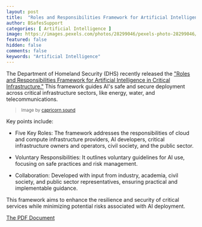 ```yaml
---
layout: post
title:  "Roles and Responsibilities Framework for Artificial Intelligence in Critical Infrastructure"
author: BSafesSupport
categories: [ Artificial Intelligence ]
image: https://images.pexels.com/photos/28299046/pexels-photo-28299046/free-photo-of-a-large-dam-with-water-flowing-over-it.jpeg?auto=compress&cs=tinysrgb&w=1260&h=750&dpr=2
featured: false 
hidden: false
comments: false
keywords: "Artificial Intelligence"
---
```


The Department of Homeland Security (DHS) recently released the ["Roles and Responsibilities Framework for Artificial Intelligence in Critical Infrastructure."](https://www.dhs.gov/publication/roles-and-responsibilities-framework-artificial-intelligence-critical-infrastructure) This framework guides AI's safe and secure deployment across critical infrastructure sectors, like energy, water, and telecommunications.

> <sup>Image by <a href="https://www.pexels.com/photo/a-large-dam-with-water-flowing-over-it-28299046/">capricorn sound</a></sup>

Key points include:
- Five Key Roles: The framework addresses the responsibilities of cloud and compute infrastructure providers, AI developers, critical infrastructure owners and operators, civil society, and the public sector.

- Voluntary Responsibilities: It outlines voluntary guidelines for AI use, focusing on safe practices and risk management.

- Collaboration: Developed with input from industry, academia, civil society, and public sector representatives, ensuring practical and implementable guidance.

This framework aims to enhance the resilience and security of critical services while minimizing potential risks associated with AI deployment.

[The PDF Document](https://www.dhs.gov/sites/default/files/2024-11/24_1114_dhs_ai-roles-and-responsibilities-framework-508.pdf)


